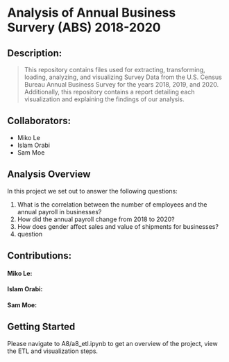 # Analysis of Annual Business Survery (ABS) 2018-2020

## Description:
> This repository contains files used for extracting, transforming, loading, analyzing, and visualizing Survey Data from the U.S. Census Bureau Annual Business Survey for the years 2018, 2019, and 2020. Additionally, this repository contains a report detailing each visualization and explaining the findings of our analysis.

## Collaborators:
- Miko Le
- Islam Orabi
- Sam Moe

## Analysis Overview
In this project we set out to answer the following questions:
1. What is the correlation between the number of employees and the annual payroll in businesses?
2. How did the annual payroll change from 2018 to 2020? 
3. How does gender affect sales and value of shipments for businesses? 
4. question


## Contributions:

#### Miko Le:
<contributions>
  
#### Islam Orabi:
  <contributions>

#### Sam Moe:
<contributions>
  
## Getting Started
  Please navigate to A8/a8_etl.ipynb to get an overview of the project, view the ETL and visualization steps.
  


